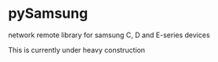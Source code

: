 pySamsung
=========

network remote library for samsung C, D and E-series devices

This is currently under heavy construction
